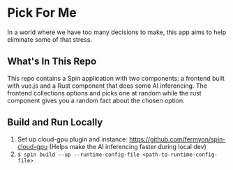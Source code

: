 # Pick For Me

In a world where we have too many decisions to make, this app aims to help eliminate some of that stress.

## What's In This Repo

This repo contains a Spin application with two components: a frontend built with vue.js and a Rust component that does some AI inferencing. The frontend collections options and picks one at random while the rust component gives you a random fact about the chosen option.

## Build and Run Locally
1. Set up cloud-gpu plugin and instance: https://github.com/fermyon/spin-cloud-gpu (Helps make the AI inferencing faster during local dev)
2. `$ spin build --up --runtime-config-file <path-to-runtime-config-file>`
